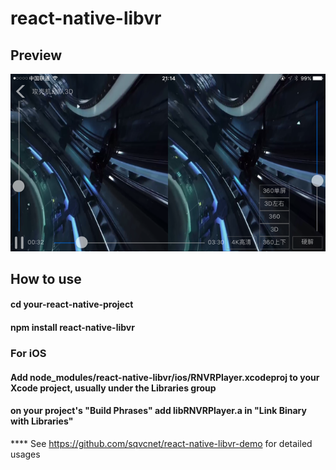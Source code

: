 # react-native-libvr

## Preview
![ScreenShot](https://github.com/sqvcnet/react-native-libvr-demo/raw/master/screenshots/screenshots.png)

## How to use
#### cd your-react-native-project
#### npm install react-native-libvr

### For iOS
#### Add node_modules/react-native-libvr/ios/RNVRPlayer.xcodeproj to your Xcode project, usually under the Libraries group
#### on your project's "Build Phrases" add libRNVRPlayer.a in "Link Binary with Libraries"

**** See https://github.com/sqvcnet/react-native-libvr-demo for detailed usages

